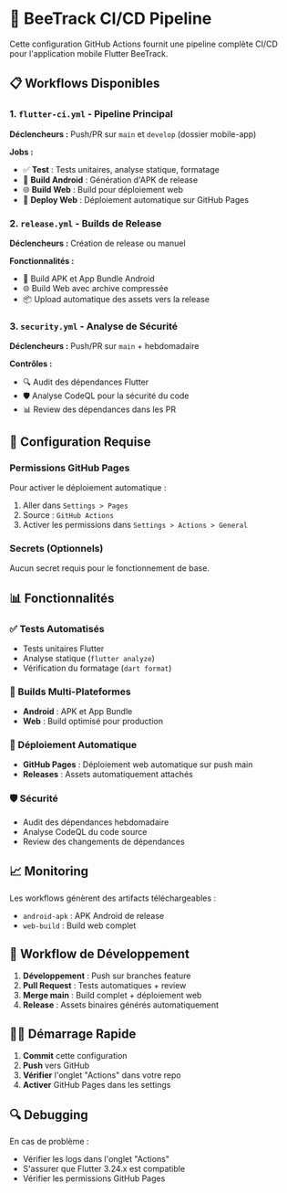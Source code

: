 # 🚀 BeeTrack CI/CD Pipeline

Cette configuration GitHub Actions fournit une pipeline complète CI/CD pour l'application mobile Flutter BeeTrack.

## 📋 Workflows Disponibles

### 1. `flutter-ci.yml` - Pipeline Principal
**Déclencheurs :** Push/PR sur `main` et `develop` (dossier mobile-app)

**Jobs :**
- ✅ **Test** : Tests unitaires, analyse statique, formatage
- 📱 **Build Android** : Génération d'APK de release
- 🌐 **Build Web** : Build pour déploiement web
- 🚀 **Deploy Web** : Déploiement automatique sur GitHub Pages

### 2. `release.yml` - Builds de Release
**Déclencheurs :** Création de release ou manuel

**Fonctionnalités :**
- 📱 Build APK et App Bundle Android
- 🌐 Build Web avec archive compressée
- 📦 Upload automatique des assets vers la release

### 3. `security.yml` - Analyse de Sécurité
**Déclencheurs :** Push/PR sur `main` + hebdomadaire

**Contrôles :**
- 🔍 Audit des dépendances Flutter
- 🛡️ Analyse CodeQL pour la sécurité du code
- 📊 Review des dépendances dans les PR

## 🔧 Configuration Requise

### Permissions GitHub Pages
Pour activer le déploiement automatique :
1. Aller dans `Settings > Pages`
2. Source : `GitHub Actions`
3. Activer les permissions dans `Settings > Actions > General`

### Secrets (Optionnels)
Aucun secret requis pour le fonctionnement de base.

## 📊 Fonctionnalités

### ✅ Tests Automatisés
- Tests unitaires Flutter
- Analyse statique (`flutter analyze`)
- Vérification du formatage (`dart format`)

### 📱 Builds Multi-Plateformes
- **Android** : APK et App Bundle
- **Web** : Build optimisé pour production

### 🚀 Déploiement Automatique
- **GitHub Pages** : Déploiement web automatique sur push main
- **Releases** : Assets automatiquement attachés

### 🛡️ Sécurité
- Audit des dépendances hebdomadaire
- Analyse CodeQL du code source
- Review des changements de dépendances

## 📈 Monitoring

Les workflows génèrent des artifacts téléchargeables :
- `android-apk` : APK Android de release
- `web-build` : Build web complet

## 🔄 Workflow de Développement

1. **Développement** : Push sur branches feature
2. **Pull Request** : Tests automatiques + review
3. **Merge main** : Build complet + déploiement web
4. **Release** : Assets binaires générés automatiquement

## 🏃‍♂️ Démarrage Rapide

1. **Commit** cette configuration
2. **Push** vers GitHub
3. **Vérifier** l'onglet "Actions" dans votre repo
4. **Activer** GitHub Pages dans les settings

## 🔍 Debugging

En cas de problème :
- Vérifier les logs dans l'onglet "Actions"
- S'assurer que Flutter 3.24.x est compatible
- Vérifier les permissions GitHub Pages 